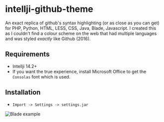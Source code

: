 # intellji-github-theme
An exact replica of github's syntax highlighting (or as close as you can get) for PHP, Python, HTML, LESS, CSS, Java, Blade, Javascript. I created this as I couldn't find a colour scheme on the web that had multiple languages and was styled *exactly* like Github (2016).

## Requirements
- Intellji 14.2+
- If you want the true experience, install Microsoft Office to get the `Consolas` font which is used.

## Installation
- `Import -> Settings -> settings.jar`

![Blade example](/images/blade.png)
